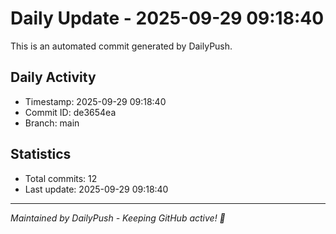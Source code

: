 # Daily Update - 2025-09-29 09:18:40

This is an automated commit generated by DailyPush.

## Daily Activity
- Timestamp: 2025-09-29 09:18:40
- Commit ID: de3654ea
- Branch: main

## Statistics
- Total commits: 12
- Last update: 2025-09-29 09:18:40

---
*Maintained by DailyPush - Keeping GitHub active! 🚀*
